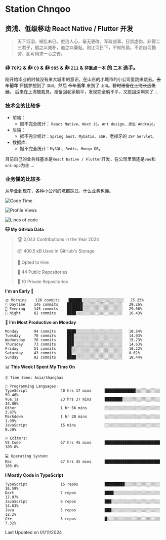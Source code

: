 # Station Chnqoo

## 资浅、低级移动 React Native / Flutter 开发

> 天下滔滔，祸乱未已。吏治人心，毫无更改。军政战事，日崇虚伪。非得二三君子，倡之以诚朴，道之以廉耻。则江河日下，不知所届。不若自习勤劳，犹可稍求一心之安。

### 非 `TOP2` & 非 `C9` & 非 `985` & 非 `211` & `非重点一本` 的 `二本` 选手。

刚开始毕业的时候没有来大城市的意识，在山东的小城市的小公司里跳来跳去。~~去年~~**前年** 怀揣梦想到了 `深圳`，然后 ~~今年~~**去年** 来到了 `上海`。~~暂时准备在上海长远发展~~。
后来在上海被裁员，准备回老家躺平，发现完全躺不平，又跑回深圳来了 ...

### 技术会的比较多

- 前端：
  - 据不完全统计： `React Native`、`Next JS`、`Ant design`、`原生 Android`。
- 后端：
  - 据不完全统计：`Spring boot`、`Mybatis`、`SSH`、老掉牙的 `JSP Servlet`。
- 数据库:
  - 据不完全统计：`MySQL`、`Redis`、`Mongo DB`。

目前自己的业务线基本是`React Native / Flutter`开发，在公司里面还是`vue`和`uni-app`为主 ...

### 业务懂的比较多

从毕业到现在，各种小公司的坑都踩过，什么业务也懂。

<!--START_SECTION:waka-->
![Code Time](http://img.shields.io/badge/Code%20Time-6%2C397%20hrs%205%20mins-blue)

![Profile Views](http://img.shields.io/badge/Profile%20Views-0-blue)

![Lines of code](https://img.shields.io/badge/From%20Hello%20World%20I%27ve%20Written-460%20Thousand%20lines%20of%20code-blue)

**🐱 My GitHub Data** 

> 🏆 2,043 Contributions in the Year 2024
 > 
> 📦 400.5 kB Used in GitHub's Storage 
 > 
> 💼 Opted to Hire
 > 
> 📜 44 Public Repositories 
 > 
> 🔑 10 Private Repositories  
 > 
**I'm an Early 🐤** 

```text
🌞 Morning    126 commits    ██████░░░░░░░░░░░░░░░░░░░   25.25% 
🌆 Daytime    146 commits    ███████░░░░░░░░░░░░░░░░░░   29.26% 
🌃 Evening    145 commits    ███████░░░░░░░░░░░░░░░░░░   29.06% 
🌙 Night      82 commits     ████░░░░░░░░░░░░░░░░░░░░░   16.43%

```
📅 **I'm Most Productive on Monday** 

```text
Monday       94 commits     ████░░░░░░░░░░░░░░░░░░░░░   18.84% 
Tuesday      70 commits     ███░░░░░░░░░░░░░░░░░░░░░░   14.03% 
Wednesday    76 commits     ███░░░░░░░░░░░░░░░░░░░░░░   15.23% 
Thursday     73 commits     ███░░░░░░░░░░░░░░░░░░░░░░   14.63% 
Friday       51 commits     ██░░░░░░░░░░░░░░░░░░░░░░░   10.22% 
Saturday     43 commits     ██░░░░░░░░░░░░░░░░░░░░░░░   8.62% 
Sunday       92 commits     ████░░░░░░░░░░░░░░░░░░░░░   18.44%

```


📊 **This Week I Spent My Time On** 

```text
⌚︎ Time Zone: Asia/Shanghai

💬 Programming Languages: 
TypeScript               40 hrs 17 mins      ██████████████░░░░░░░░░░░   59.46% 
Vue.js                   23 hrs 37 mins      ████████░░░░░░░░░░░░░░░░░   34.86% 
Other                    1 hr 56 mins        ░░░░░░░░░░░░░░░░░░░░░░░░░   2.87% 
Markdown                 1 hr 20 mins        ░░░░░░░░░░░░░░░░░░░░░░░░░   1.99% 
JavaScript               15 mins             ░░░░░░░░░░░░░░░░░░░░░░░░░   0.39%

🔥 Editors: 
VS Code                  67 hrs 45 mins      █████████████████████████   100.0%

💻 Operating System: 
Mac                      67 hrs 45 mins      █████████████████████████   100.0%

```

**I Mostly Code in TypeScript** 

```text
TypeScript               15 repos            █████████░░░░░░░░░░░░░░░░   36.59% 
Dart                     7 repos             ████░░░░░░░░░░░░░░░░░░░░░   17.07% 
JavaScript               6 repos             ███░░░░░░░░░░░░░░░░░░░░░░   14.63% 
Java                     5 repos             ███░░░░░░░░░░░░░░░░░░░░░░   12.2% 
C++                      3 repos             █░░░░░░░░░░░░░░░░░░░░░░░░   7.32%

```



 Last Updated on 01/11/2024
<!--END_SECTION:waka-->

<!---
ChenqiaoStation/ChenqiaoStation is a ✨ special ✨ repository because its `README.md` (this file) appears on your GitHub profile.
You can click the Preview link to take a look at your changes.
--->
